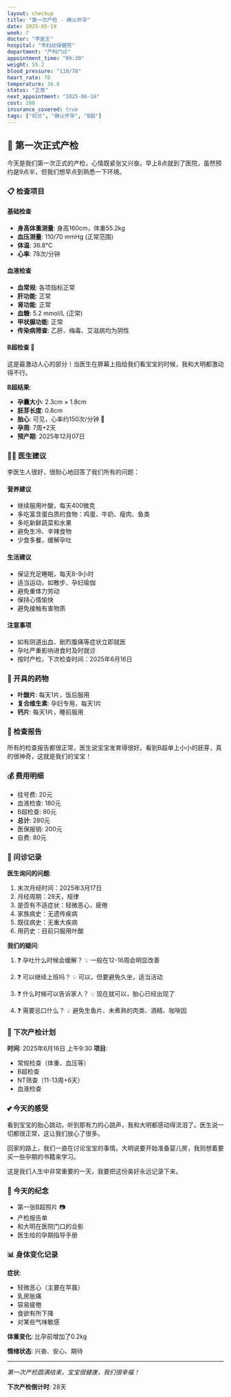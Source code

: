 ```yaml
---
layout: checkup
title: "第一次产检 - 确认怀孕"
date: 2025-05-19
week: 7
doctor: "李医生"
hospital: "市妇幼保健院"
department: "产科门诊"
appointment_time: "09:30"
weight: 55.2
blood_pressure: "110/70"
heart_rate: 78
temperature: 36.8
status: "正常"
next_appointment: "2025-06-16"
cost: 280
insurance_covered: true
tags: ["初诊", "确认怀孕", "B超"]
---
```


## 🏥 第一次正式产检

今天是我们第一次正式的产检，心情既紧张又兴奋。早上8点就到了医院，虽然预约是9点半，但我们想早点到熟悉一下环境。

### 📋 检查项目

#### 基础检查
- **身高体重测量**: 身高160cm，体重55.2kg
- **血压测量**: 110/70 mmHg (正常范围)
- **体温**: 36.8°C
- **心率**: 78次/分钟

#### 血液检查
- **血常规**: 各项指标正常
- **肝功能**: 正常
- **肾功能**: 正常
- **血糖**: 5.2 mmol/L (正常)
- **甲状腺功能**: 正常
- **传染病筛查**: 乙肝、梅毒、艾滋病均为阴性

#### B超检查 🎉
这是最激动人心的部分！当医生在屏幕上指给我们看宝宝的时候，我和大明都激动得不行。

**B超结果**:
- **孕囊大小**: 2.3cm × 1.8cm
- **胚芽长度**: 0.8cm
- **胎心**: 可见，心率约150次/分钟 💓
- **孕周**: 7周+2天
- **预产期**: 2025年12月07日

### 👩‍⚕️ 医生建议

李医生人很好，很耐心地回答了我们所有的问题：

#### 营养建议
- 继续服用叶酸，每天400微克
- 多吃富含蛋白质的食物：鸡蛋、牛奶、瘦肉、鱼类
- 多吃新鲜蔬菜和水果
- 避免生冷、辛辣食物
- 少食多餐，缓解孕吐

#### 生活建议
- 保证充足睡眠，每天8-9小时
- 适当运动，如散步、孕妇瑜伽
- 避免重体力劳动
- 保持心情愉快
- 避免接触有害物质

#### 注意事项
- 如有阴道出血、剧烈腹痛等症状立即就医
- 孕吐严重影响进食时及时就诊
- 按时产检，下次检查时间：2025年6月16日

### 💊 开具的药物

- **叶酸片**: 每天1片，饭后服用
- **复合维生素**: 孕妇专用，每天1片
- **钙片**: 每天1片，睡前服用

### 📄 检查报告

所有的检查报告都很正常，医生说宝宝发育得很好。看到B超单上小小的胚芽，真的很神奇，这就是我们的宝宝！

### 💰 费用明细

- 挂号费: 20元
- 血液检查: 180元
- B超检查: 80元
- **总计**: 280元
- 医保报销: 200元
- 自费: 80元

### 📝 问诊记录

**医生询问的问题**:
1. 末次月经时间：2025年3月17日
2. 月经周期：28天，规律
3. 是否有不适症状：轻微恶心，疲倦
4. 家族病史：无遗传疾病
5. 既往病史：无重大疾病
6. 用药史：目前只服用叶酸

**我们的疑问**:
1. ❓ 孕吐什么时候会缓解？
   💡 一般在12-16周会明显改善

2. ❓ 可以继续上班吗？
   💡 可以，但要避免久坐，适当活动

3. ❓ 什么时候可以告诉家人？
   💡 现在就可以，胎心已经出现了

4. ❓ 需要忌口什么？
   💡 避免生鱼片、未煮熟的肉类、酒精、咖啡因

### 🎯 下次产检计划

**时间**: 2025年6月16日 上午9:30
**项目**: 
- 常规检查（体重、血压等）
- B超检查
- NT筛查（11-13周+6天）
- 血液检查

### 💕 今天的感受

看到宝宝的胎心跳动，听到那有力的心跳声，我和大明都感动得流泪了。医生说一切都很正常，这让我们放心了很多。

回家的路上，我们一直在讨论宝宝的事情。大明说要开始准备婴儿房，我则想着要买一些孕期的书籍来学习。

这是我们人生中非常重要的一天，我要把这份美好永远记录下来。

### 📸 今天的纪念

- 第一张B超照片 📷
- 产检报告单
- 和大明在医院门口的合影
- 医生给的孕期指导手册

### 📊 身体变化记录

**症状**:
- 轻微恶心（主要在早晨）
- 乳房胀痛
- 容易疲倦
- 食欲有所下降
- 对某些气味敏感

**体重变化**: 比孕前增加了0.2kg

**情绪状态**: 兴奋、安心、期待

---

*第一次产检圆满结束，宝宝很健康，我们很幸福！*

**下次产检倒计时**: 28天